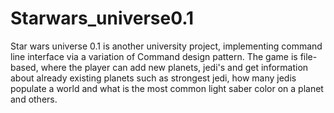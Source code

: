 # Starwars_universe0.1
Star wars universe 0.1 is another university project, implementing command line interface via a variation of Command design pattern. The game is file-based, where the player can add new planets, jedi's and get information about already existing planets such as strongest jedi, how many jedis populate a world and what is the most common light saber color on a planet and others.
